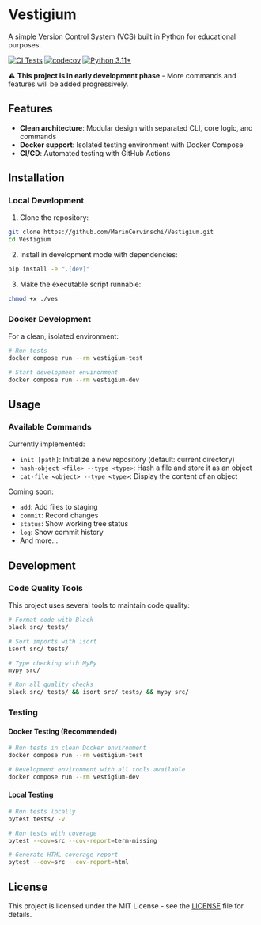 # Vestigium

A simple Version Control System (VCS) built in Python for educational purposes.

[![CI Tests](https://github.com/MarinCervinschi/Vestigium/actions/workflows/ci.yml/badge.svg)](https://github.com/MarinCervinschi/Vestigium/actions/workflows/ci.yml)
[![codecov](https://codecov.io/gh/MarinCervinschi/Vestigium/branch/main/graph/badge.svg)](https://codecov.io/gh/MarinCervinschi/Vestigium)
[![Python 3.11+](https://img.shields.io/badge/python-3.11+-blue.svg)](https://www.python.org/downloads/)

⚠️ **This project is in early development phase** - More commands and features will be added progressively.

## Features

- **Clean architecture**: Modular design with separated CLI, core logic, and commands
- **Docker support**: Isolated testing environment with Docker Compose
- **CI/CD**: Automated testing with GitHub Actions

## Installation

### Local Development

1. Clone the repository:

```bash
git clone https://github.com/MarinCervinschi/Vestigium.git
cd Vestigium
```

2. Install in development mode with dependencies:

```bash
pip install -e ".[dev]"
```

3. Make the executable script runnable:

```bash
chmod +x ./ves
```

### Docker Development

For a clean, isolated environment:

```bash
# Run tests
docker compose run --rm vestigium-test

# Start development environment
docker compose run --rm vestigium-dev
```

## Usage

### Available Commands

Currently implemented:

- `init [path]`: Initialize a new repository (default: current directory)
- `hash-object <file> --type <type>`: Hash a file and store it as an object
- `cat-file <object> --type <type>`: Display the content of an object

Coming soon:

- `add`: Add files to staging
- `commit`: Record changes
- `status`: Show working tree status
- `log`: Show commit history
- And more...

## Development

### Code Quality Tools

This project uses several tools to maintain code quality:

```bash
# Format code with Black
black src/ tests/

# Sort imports with isort
isort src/ tests/

# Type checking with MyPy
mypy src/

# Run all quality checks
black src/ tests/ && isort src/ tests/ && mypy src/
```

### Testing

#### Docker Testing (Recommended)

```bash
# Run tests in clean Docker environment
docker compose run --rm vestigium-test

# Development environment with all tools available
docker compose run --rm vestigium-dev
```

#### Local Testing

```bash
# Run tests locally
pytest tests/ -v

# Run tests with coverage
pytest --cov=src --cov-report=term-missing

# Generate HTML coverage report
pytest --cov=src --cov-report=html
```

## License

This project is licensed under the MIT License - see the [LICENSE](LICENSE) file for details.
